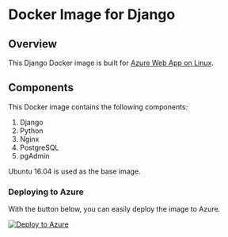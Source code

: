# Docker Image for Django
## Overview
This Django Docker image is built for [Azure Web App on Linux](https://docs.microsoft.com/en-us/azure/app-service-web/app-service-linux-intro).

## Components
This Docker image contains the following components:

1. Django
2. Python
3. Nginx
4. PostgreSQL
5. pgAdmin

Ubuntu 16.04 is used as the base image.

### Deploying to Azure
With the button below, you can easily deploy the image to Azure.

[![Deploy to Azure](http://azuredeploy.net/deploybutton.png)](https://azuredeploy.net/)